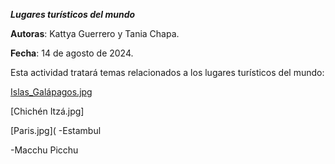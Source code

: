 ***Lugares turísticos del mundo***


**Autoras**: Kattya Guerrero y Tania Chapa.

**Fecha**: 14 de agosto de 2024.

Esta actividad tratará temas relacionados a los lugares turísticos del mundo:

[Islas_Galápagos.jpg](https://github.com/Kattya99/Actividad-final-Git-y-Github/blob/2cafd88a80617ab885f9614f0eb17f1fff729f15/Islas%20Gal%C3%A1pagos.md) 


[Chichén Itzá.jpg] 

[Paris.jpg](
-Estambul

-Macchu Picchu


